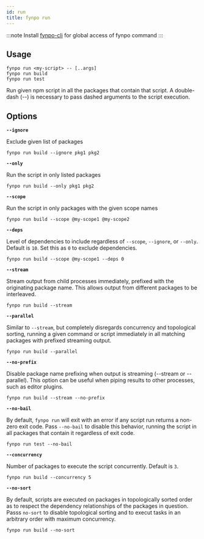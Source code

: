 ```yaml
---
id: run
title: fynpo run
---
```


:::note 
Install [fynpo-cli](/docs/packages#fynpo-cli) for global access of fynpo command
:::

## Usage

```
fynpo run <my-script> -- [..args]
fynpo run build
fynpo run test
```

Run given npm script in all the packages that contain that script. A double-dash (--) is necessary to pass dashed arguments to the script execution.

## Options

**`--ignore`**

Exclude given list of packages

```
fynpo run build --ignore pkg1 pkg2
```

**`--only`**

Run the script in only listed packages

```
fynpo run build --only pkg1 pkg2
```

**`--scope`**

Run the script in only packages with the given scope names

```
fynpo run build --scope @my-scope1 @my-scope2
```

**`--deps`**

Level of dependencies to include regardless of `--scope`, `--ignore`, or `--only`. Default is `10`. Set this as `0` to exclude dependencies.

```
fynpo run build --scope @my-scope1 --deps 0
```

**`--stream`**

Stream output from child processes immediately, prefixed with the originating package name. This allows output from different packages to be interleaved.

```
fynpo run build --stream
```

**`--parallel`**

Similar to `--stream`, but completely disregards concurrency and topological sorting, running a given command or script immediately in all matching packages with prefixed streaming output.

```
fynpo run build --parallel
```

**`--no-prefix`**

Disable package name prefixing when output is streaming (--stream or --parallel). This option can be useful when piping results to other processes, such as editor plugins.

```
fynpo run build --stream --no-prefix
```

**`--no-bail`**

By default, `fynpo run` will exit with an error if any script run returns a non-zero exit code. Pass `--no-bail` to disable this behavior, running the script in all packages that contain it regardless of exit code.

```
fynpo run test --no-bail
```

**`--concurrency`**

Number of packages to execute the script concurrently. Default is `3`.

```
fynpo run build --concurrency 5
```

**`--no-sort`**

By default, scripts are executed on packages in topologically sorted order as to respect the dependency relationships of the packages in question. Passs `no-sort` to disable topological sorting and to execut tasks in an arbitrary order with maximum concurrency.

```
fynpo run build --no-sort
```

